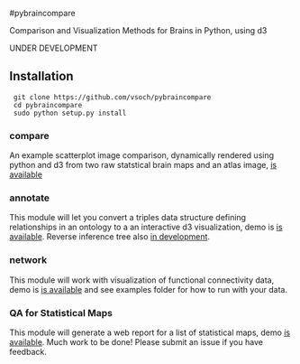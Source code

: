 #pybraincompare

Comparison and Visualization Methods for Brains in Python, using d3

UNDER DEVELOPMENT

## Installation

     git clone https://github.com/vsoch/pybraincompare
     cd pybraincompare
     sudo python setup.py install

### compare
An example scatterplot image comparison, dynamically rendered using python and d3 from two raw statstical brain maps and an atlas image, [is available](http://vbmis.com/bmi/share/neurovault/scatter_atlas.html)

### annotate
This module will let you convert a triples data structure defining relationships in an ontology to a an interactive d3 visualization, demo is [is available](http://vbmis.com/bmi/share/neurovault/ontology_tree.html). Reverse inference tree also [in development](http://vbmis.com/bmi/share/neurovault/reverse_inference.html).

### network
This module will work with visualization of functional connectivity data, demo is [is available](http://vbmis.com/bmi/share/neurovault/connectogram.html) and see examples folder for how to run with your data.

### QA for Statistical Maps 
This module will generate a web report for a list of statistical maps, demo [is available](http://www.vbmis.com/bmi/project/qa/index.html). Much work to be done! Please submit an issue if you have feedback.
